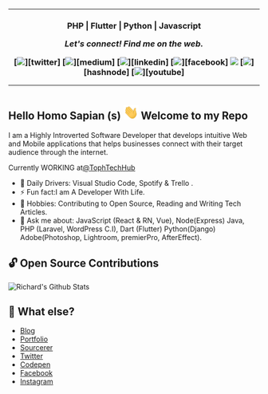 <hr />
<h3 align="center">
PHP | Flutter | Python | Javascript

<p align="center">
  <b><i>Let's connect! Find me on the web.</i></b>

[<img height="30" src="https://img.shields.io/badge/twitter-%231DA1F2.svg?&style=for-the-badge&logo=twitter&logoColor=white" />][twitter]
[<img height="30" src="https://img.shields.io/badge/-Medium-000000.svg?&style=for-the-badge&logo=Medium&logoColor=white" />][medium]
[<img height="30" src="https://img.shields.io/badge/linkedin-blue.svg?&style=for-the-badge&logo=linkedin&logoColor=white" />][linkedin]
[<img height="30" src = "https://img.shields.io/badge/Facebook-036be4.svg?&style=for-the-badge&logo=facebook&logoColor=white">][facebook]
<a href="mailto:counsellorstephen@gmail.com" style="text-decoration:none"><img height="30" src = "https://img.shields.io/badge/gmail-c14438?&style=for-the-badge&logo=gmail&logoColor=white"></a>
[<img height="30" src="https://img.shields.io/badge/Hashnode-%230077B5.svg?&style=for-the-badge&logo=Hashnode&logoColor=white" />][hashnode]
[<img height="30" src = "https://img.shields.io/badge/Youtube-%23E4405F.svg?&style=for-the-badge&logo=Youtube&logoColor=white">][youtube]
<br>
<hr />


# <h2>Hello Homo Sapian (s) <img src="https://raw.githubusercontent.com/ABSphreak/ABSphreak/master/gifs/Hi.gif" width="30px"> Welcome to my Repo</h2>

I am a Highly Introverted Software Developer that develops intuitive Web and Mobile applications that helps businesses connect with their target audience through the internet.

Currently WORKING at[@TophTechHub](http://tophtechhub.epizy.com)

- 🚀 Daily Drivers: Visual Studio Code, Spotify & Trello .
- ⚡ Fun fact:I am A Developer With Life.
- 🎉 Hobbies: Contributing to Open Source, Reading and Writing Tech Articles.
- 💬 Ask me about: JavaScript (React & RN, Vue), Node(Express) Java, PHP (Laravel, WordPress C.I), Dart (Flutter) Python(Django) Adobe(Photoshop, Lightroom, premierPro, AfterEffect).


## 🔓 Open Source Contributions

![Richard's Github Stats](https://github-readme-stats.vercel.app/api?username=Richards-isaac&show_icons=true)

## 🤷 What else?

- [Blog](https://dev.to/richardsisaac)
- [Portfolio](https://feycode.github.io)
- [Sourcerer](https://feycode.io/feycode)
- [Twitter](https://twitter.com/feycode)
- [Codepen](https://codepen.io/feycode)
- [Facebook](https://facebook.com/)
- [Instagram](https://www.instagram.com/feycode)
 
